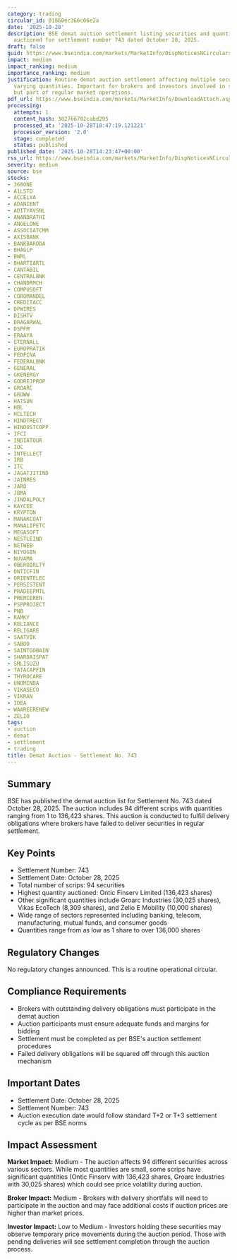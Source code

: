 ```yaml
---
category: trading
circular_id: 01860ec366c06e2a
date: '2025-10-28'
description: BSE demat auction settlement listing securities and quantities to be
  auctioned for settlement number 743 dated October 28, 2025.
draft: false
guid: https://www.bseindia.com/markets/MarketInfo/DispNoticesNCirculars.aspx?Noticeid={C9633BC7-3354-4D03-8F77-247ED90F0121}&noticeno=20251028-47&dt=10/28/2025&icount=47&totcount=64&flag=0
impact: medium
impact_ranking: medium
importance_ranking: medium
justification: Routine demat auction settlement affecting multiple securities with
  varying quantities. Important for brokers and investors involved in settlement obligations
  but part of regular market operations.
pdf_url: https://www.bseindia.com/markets/MarketInfo/DownloadAttach.aspx?id=20251028-47&attachedId=d7f306c0-5875-48f8-8ae0-7fb0f8afa717
processing:
  attempts: 1
  content_hash: 382766702cabd295
  processed_at: '2025-10-28T18:47:19.121221'
  processor_version: '2.0'
  stage: completed
  status: published
published_date: '2025-10-28T14:23:47+00:00'
rss_url: https://www.bseindia.com/markets/MarketInfo/DispNoticesNCirculars.aspx?Noticeid={C9633BC7-3354-4D03-8F77-247ED90F0121}&noticeno=20251028-47&dt=10/28/2025&icount=47&totcount=64&flag=0
severity: medium
source: bse
stocks:
- 360ONE
- A1LSTD
- ACCELYA
- ADANIENT
- ADITYAVSNL
- ANANDRATHI
- ANGELONE
- ASSOCIATCMM
- AXISBANK
- BANKBARODA
- BHAGLP
- BWRL
- BHARTIARTL
- CANTABIL
- CENTRALBNK
- CHANDRMCH
- COMPUSOFT
- COROMANDEL
- CREDITACC
- DPWIRES
- DISHTV
- DRAGARWAL
- DSPFM
- ERAAYA
- ETERNALL
- EUROPRATIK
- FEDFINA
- FEDERALBNK
- GENERAL
- GKENERGY
- GODREJPROP
- GROARC
- GROWW
- HATSUN
- HBL
- HCLTECH
- HINDTRECT
- HINDUSTCOPP
- IFCI
- INDIATOUR
- IOC
- INTELLECT
- IRB
- ITC
- JAGATJITIND
- JAINRES
- JARO
- JBMA
- JINDALPOLY
- KAYCEE
- KRYPTON
- MANAKCOAT
- MANALIPETC
- MEGASOFT
- NESTLEIND
- NETWEB
- NIYOGIN
- NUVAMA
- OBEROIRLTY
- ONTICFIN
- ORIENTELEC
- PERSISTENT
- PRADEEPMTL
- PREMIEREN
- PSPPROJECT
- PNB
- RAMKY
- RELIANCE
- RELIGARE
- SAATVIK
- SABOO
- SAINTGOBAIN
- SHARDAISPAT
- SMLISUZU
- TATACAPFIN
- THYROCARE
- UNOMINDA
- VIKASECO
- VIKRAN
- IDEA
- WAAREERENEW
- ZELIO
tags:
- auction
- demat
- settlement
- trading
title: Demat Auction - Settlement No. 743
---
```


## Summary

BSE has published the demat auction list for Settlement No. 743 dated October 28, 2025. The auction includes 94 different scrips with quantities ranging from 1 to 136,423 shares. This auction is conducted to fulfill delivery obligations where brokers have failed to deliver securities in regular settlement.

## Key Points

- Settlement Number: 743
- Settlement Date: October 28, 2025
- Total number of scrips: 94 securities
- Highest quantity auctioned: Ontic Finserv Limited (136,423 shares)
- Other significant quantities include Groarc Industries (30,025 shares), Vikas EcoTech (8,309 shares), and Zelio E Mobility (10,000 shares)
- Wide range of sectors represented including banking, telecom, manufacturing, mutual funds, and consumer goods
- Quantities range from as low as 1 share to over 136,000 shares

## Regulatory Changes

No regulatory changes announced. This is a routine operational circular.

## Compliance Requirements

- Brokers with outstanding delivery obligations must participate in the demat auction
- Auction participants must ensure adequate funds and margins for bidding
- Settlement must be completed as per BSE's auction settlement procedures
- Failed delivery obligations will be squared off through this auction mechanism

## Important Dates

- Settlement Date: October 28, 2025
- Settlement Number: 743
- Auction execution date would follow standard T+2 or T+3 settlement cycle as per BSE norms

## Impact Assessment

**Market Impact:** Medium - The auction affects 94 different securities across various sectors. While most quantities are small, some scrips have significant quantities (Ontic Finserv with 136,423 shares, Groarc Industries with 30,025 shares) which could see price volatility during auction.

**Broker Impact:** Medium - Brokers with delivery shortfalls will need to participate in the auction and may face additional costs if auction prices are higher than market prices.

**Investor Impact:** Low to Medium - Investors holding these securities may observe temporary price movements during the auction period. Those with pending deliveries will see settlement completion through the auction process.